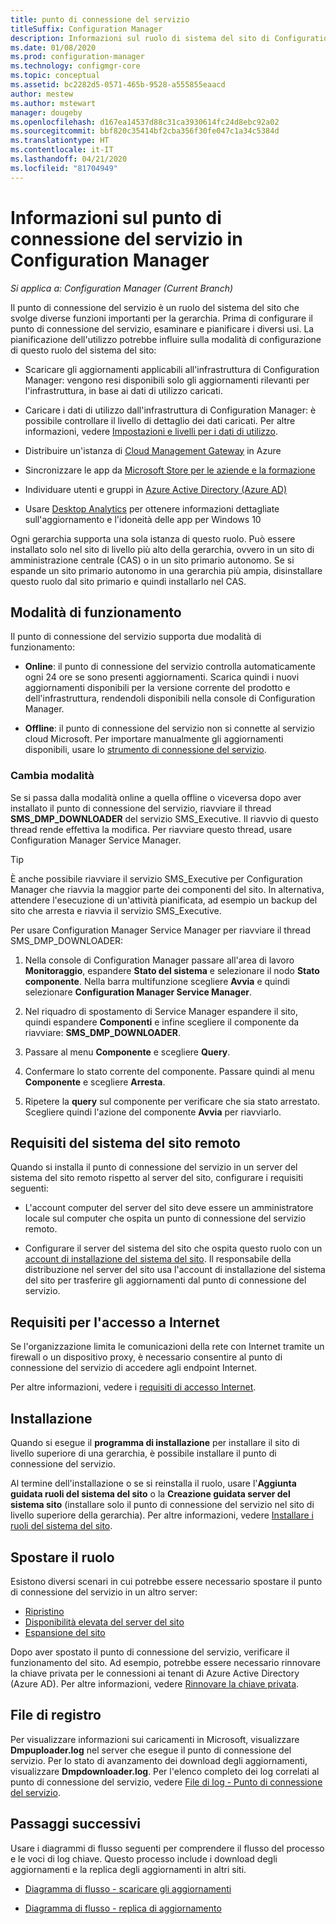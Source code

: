 ```yaml
---
title: punto di connessione del servizio
titleSuffix: Configuration Manager
description: Informazioni sul ruolo di sistema del sito di Configuration Manager e pianificazione della gamma di usi.
ms.date: 01/08/2020
ms.prod: configuration-manager
ms.technology: configmgr-core
ms.topic: conceptual
ms.assetid: bc2282d5-0571-465b-9528-a555855eaacd
author: mestew
ms.author: mstewart
manager: dougeby
ms.openlocfilehash: d167ea14537d88c31ca3930614fc24d8ebc92a02
ms.sourcegitcommit: bbf820c35414bf2cba356f30fe047c1a34c5384d
ms.translationtype: HT
ms.contentlocale: it-IT
ms.lasthandoff: 04/21/2020
ms.locfileid: "81704949"
---
```

# <a name="about-the-service-connection-point-in-configuration-manager"></a>Informazioni sul punto di connessione del servizio in Configuration Manager

*Si applica a: Configuration Manager (Current Branch)*

Il punto di connessione del servizio è un ruolo del sistema del sito che svolge diverse funzioni importanti per la gerarchia. Prima di configurare il punto di connessione del servizio, esaminare e pianificare i diversi usi. La pianificazione dell'utilizzo potrebbe influire sulla modalità di configurazione di questo ruolo del sistema del sito:

- Scaricare gli aggiornamenti applicabili all'infrastruttura di Configuration Manager: vengono resi disponibili solo gli aggiornamenti rilevanti per l'infrastruttura, in base ai dati di utilizzo caricati.

- Caricare i dati di utilizzo dall'infrastruttura di Configuration Manager: è possibile controllare il livello di dettaglio dei dati caricati. Per altre informazioni, vedere [Impostazioni e livelli per i dati di utilizzo](../install/setup-reference.md#bkmk_usage).

- Distribuire un'istanza di [Cloud Management Gateway](../../../clients/manage/cmg/plan-cloud-management-gateway.md) in Azure

- Sincronizzare le app da [Microsoft Store per le aziende e la formazione](../../../../apps/deploy-use/manage-apps-from-the-windows-store-for-business.md)

- Individuare utenti e gruppi in [Azure Active Directory (Azure AD)](about-discovery-methods.md#azureaddisc)

- Usare [Desktop Analytics](../../../../desktop-analytics/overview.md) per ottenere informazioni dettagliate sull'aggiornamento e l'idoneità delle app per Windows 10

Ogni gerarchia supporta una sola istanza di questo ruolo. Può essere installato solo nel sito di livello più alto della gerarchia, ovvero in un sito di amministrazione centrale (CAS) o in un sito primario autonomo. Se si espande un sito primario autonomo in una gerarchia più ampia, disinstallare questo ruolo dal sito primario e quindi installarlo nel CAS.

## <a name="modes-of-operation"></a><a name="bkmk_modes"></a> Modalità di funzionamento

Il punto di connessione del servizio supporta due modalità di funzionamento:

- **Online**: il punto di connessione del servizio controlla automaticamente ogni 24 ore se sono presenti aggiornamenti. Scarica quindi i nuovi aggiornamenti disponibili per la versione corrente del prodotto e dell'infrastruttura, rendendoli disponibili nella console di Configuration Manager.

- **Offline**: il punto di connessione del servizio non si connette al servizio cloud Microsoft. Per importare manualmente gli aggiornamenti disponibili, usare lo [strumento di connessione del servizio](../../manage/use-the-service-connection-tool.md).

### <a name="change-mode"></a>Cambia modalità

Se si passa dalla modalità online a quella offline o viceversa dopo aver installato il punto di connessione del servizio, riavviare il thread **SMS_DMP_DOWNLOADER** del servizio SMS_Executive. Il riavvio di questo thread rende effettiva la modifica. Per riavviare questo thread, usare Configuration Manager Service Manager.

> [!TIP]
> È anche possibile riavviare il servizio SMS_Executive per Configuration Manager che riavvia la maggior parte dei componenti del sito. In alternativa, attendere l'esecuzione di un'attività pianificata, ad esempio un backup del sito che arresta e riavvia il servizio SMS_Executive.

Per usare Configuration Manager Service Manager per riavviare il thread SMS_DMP_DOWNLOADER:

1. Nella console di Configuration Manager passare all'area di lavoro **Monitoraggio**, espandere **Stato del sistema** e selezionare il nodo **Stato componente**. Nella barra multifunzione scegliere **Avvia** e quindi selezionare **Configuration Manager Service Manager**.

1. Nel riquadro di spostamento di Service Manager espandere il sito, quindi espandere **Componenti** e infine scegliere il componente da riavviare: **SMS_DMP_DOWNLOADER**.

1. Passare al menu **Componente** e scegliere **Query**.

1. Confermare lo stato corrente del componente. Passare quindi al menu **Componente** e scegliere **Arresta**.  

1. Ripetere la **query** sul componente per verificare che sia stato arrestato. Scegliere quindi l'azione del componente **Avvia** per riavviarlo.

## <a name="remote-site-system-requirements"></a>Requisiti del sistema del sito remoto

Quando si installa il punto di connessione del servizio in un server del sistema del sito remoto rispetto al server del sito, configurare i requisiti seguenti:

- L'account computer del server del sito deve essere un amministratore locale sul computer che ospita un punto di connessione del servizio remoto.

- Configurare il server del sistema del sito che ospita questo ruolo con un [account di installazione del sistema del sito](../../../plan-design/hierarchy/accounts.md#site-system-installation-account). Il responsabile della distribuzione nel server del sito usa l'account di installazione del sistema del sito per trasferire gli aggiornamenti dal punto di connessione del servizio.

## <a name="internet-access-requirements"></a><a name="bkmk_urls"></a> Requisiti per l'accesso a Internet

Se l'organizzazione limita le comunicazioni della rete con Internet tramite un firewall o un dispositivo proxy, è necessario consentire al punto di connessione del servizio di accedere agli endpoint Internet.

Per altre informazioni, vedere i [requisiti di accesso Internet](../../../plan-design/network/internet-endpoints.md#bkmk_scp).

## <a name="install"></a>Installazione

Quando si esegue il **programma di installazione** per installare il sito di livello superiore di una gerarchia, è possibile installare il punto di connessione del servizio.

Al termine dell'installazione o se si reinstalla il ruolo, usare l'**Aggiunta guidata ruoli del sistema del sito** o la **Creazione guidata server del sistema sito** (installare solo il punto di connessione del servizio nel sito di livello superiore della gerarchia). Per altre informazioni, vedere [Installare i ruoli del sistema del sito](install-site-system-roles.md).

## <a name="move-the-role"></a><a name="bkmk_move"></a> Spostare il ruolo

<!-- SCCMDocs#922 -->
Esistono diversi scenari in cui potrebbe essere necessario spostare il punto di connessione del servizio in un altro server:

- [Ripristino](../../manage/recover-sites.md)
- [Disponibilità elevata del server del sito](site-server-high-availability.md)
- [Espansione del sito](../install/use-the-setup-wizard-to-install-sites.md#bkmk_expand)

Dopo aver spostato il punto di connessione del servizio, verificare il funzionamento del sito. Ad esempio, potrebbe essere necessario rinnovare la chiave privata per le connessioni ai tenant di Azure Active Directory (Azure AD). Per altre informazioni, vedere [Rinnovare la chiave privata](azure-services-wizard.md#bkmk_renew).

## <a name="log-files"></a>File di registro

Per visualizzare informazioni sui caricamenti in Microsoft, visualizzare **Dmpuploader.log** nel server che esegue il punto di connessione del servizio. Per lo stato di avanzamento dei download degli aggiornamenti, visualizzare **Dmpdownloader.log**. Per l'elenco completo dei log correlati al punto di connessione del servizio, vedere [File di log - Punto di connessione del servizio](../../../plan-design/hierarchy/log-files.md#BKMK_WITLog).

## <a name="next-steps"></a>Passaggi successivi

Usare i diagrammi di flusso seguenti per comprendere il flusso del processo e le voci di log chiave. Questo processo include i download degli aggiornamenti e la replica degli aggiornamenti in altri siti.

- [Diagramma di flusso - scaricare gli aggiornamenti](../../manage/download-updates-flowchart.md)

- [Diagramma di flusso - replica di aggiornamento](../../manage/update-replication-flowchart.md)
